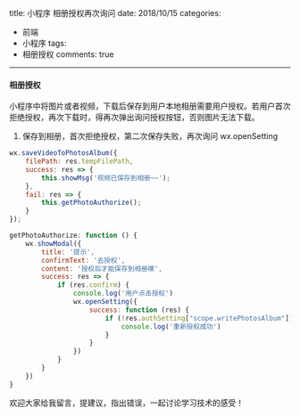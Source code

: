 title: 小程序 相册授权再次询问
date: 2018/10/15
categories:

- 前端
- 小程序
tags:
- 相册授权
comments: true
---

#### 相册授权
小程序中将图片或者视频，下载后保存到用户本地相册需要用户授权。若用户首次拒绝授权，再次下载时，得再次弹出询问授权按钮，否则图片无法下载。
1. 保存到相册，首次拒绝授权，第二次保存失败，再次询问 wx.openSetting
```js
wx.saveVideoToPhotosAlbum({
    filePath: res.tempFilePath,
    success: res => {
        this.showMsg('视频已保存到相册~~');
    },
    fail: res => {
        this.getPhotoAuthorize();
    }
});

getPhotoAuthorize: function () {
    wx.showModal({
        title: '提示',
        confirmText: '去授权',
        content: '授权后才能保存到相册噢',
        success: res => {
            if (res.confirm) {
                console.log('用户点击授权')
                wx.openSetting({
                    success: function (res) {
                        if (!res.authSetting["scope.writePhotosAlbum"]) {
                            console.log('重新授权成功')
                        }
                    }
                })
            }
        }
    })
}
```

欢迎大家给我留言，提建议，指出错误，一起讨论学习技术的感受！